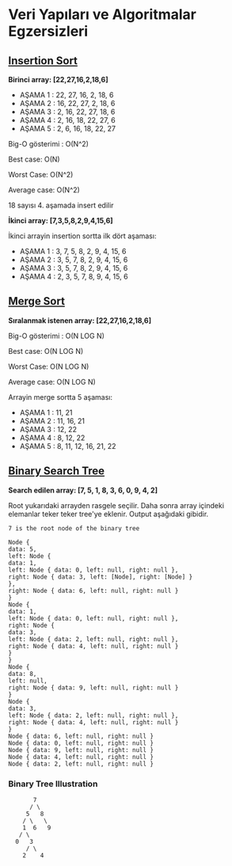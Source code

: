 # Veri Yapıları ve Algoritmalar Egzersizleri

## [Insertion Sort](https://app.patika.dev/moduller/veri-yapilari-ve-algoritmalar/insertion-sort-proje)

**Birinci array: [22,27,16,2,18,6]**

- AŞAMA 1 : 22, 27, 16, 2, 18, 6
- AŞAMA 2 : 16, 22, 27, 2, 18, 6
- AŞAMA 3 : 2, 16, 22, 27, 18, 6
- AŞAMA 4 : 2, 16, 18, 22, 27, 6
- AŞAMA 5 : 2, 6, 16, 18, 22, 27

Big-O gösterimi : O(N^2)

Best case: O(N)

Worst Case: O(N^2)

Average case: O(N^2)

18 sayısı 4. aşamada insert edilir

**İkinci array: [7,3,5,8,2,9,4,15,6]**

İkinci arrayin insertion sortta ilk dört aşaması:

- AŞAMA 1 : 3, 7, 5, 8, 2, 9, 4, 15, 6
- AŞAMA 2 : 3, 5, 7, 8, 2, 9, 4, 15, 6
- AŞAMA 3 : 3, 5, 7, 8, 2, 9, 4, 15, 6
- AŞAMA 4 : 2, 3, 5, 7, 8, 9, 4, 15, 6

## [Merge Sort](https://app.patika.dev/moduller/veri-yapilari-ve-algoritmalar/merge-sort-proje)

**Sıralanmak istenen array: [22,27,16,2,18,6]**

Big-O gösterimi : O(N LOG N)

Best case: O(N LOG N)

Worst Case: O(N LOG N)

Average case: O(N LOG N)

Arrayin merge sortta 5 aşaması:

- AŞAMA 1 : 11, 21
- AŞAMA 2 : 11, 16, 21
- AŞAMA 3 : 12, 22
- AŞAMA 4 : 8, 12, 22
- AŞAMA 5 : 8, 11, 12, 16, 21, 22

## [Binary Search Tree](https://app.patika.dev/moduller/veri-yapilari-ve-algoritmalar/binary-search-tree-proje)

**Search edilen array: [7, 5, 1, 8, 3, 6, 0, 9, 4, 2]**

Root yukarıdaki arrayden rasgele seçilir. Daha sonra array içindeki elemanlar teker teker tree'ye eklenir. Output aşağıdaki gibidir.

```
7 is the root node of the binary tree

Node {
data: 5,
left: Node {
data: 1,
left: Node { data: 0, left: null, right: null },
right: Node { data: 3, left: [Node], right: [Node] }
},
right: Node { data: 6, left: null, right: null }
}
Node {
data: 1,
left: Node { data: 0, left: null, right: null },
right: Node {
data: 3,
left: Node { data: 2, left: null, right: null },
right: Node { data: 4, left: null, right: null }
}
}
Node {
data: 8,
left: null,
right: Node { data: 9, left: null, right: null }
}
Node {
data: 3,
left: Node { data: 2, left: null, right: null },
right: Node { data: 4, left: null, right: null }
}
Node { data: 6, left: null, right: null }
Node { data: 0, left: null, right: null }
Node { data: 9, left: null, right: null }
Node { data: 4, left: null, right: null }
Node { data: 2, left: null, right: null }
```

### Binary Tree Illustration

           7
          / \
         5   8
        / \   \
        1  6   9
       / \
      0   3
         / \
        2    4
